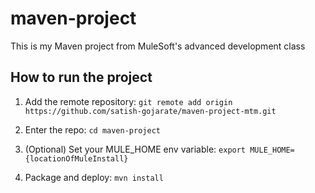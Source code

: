 
# maven-project

This is my Maven project from MuleSoft's advanced development class

## How to run the project

1. Add the remote repository: `git remote add origin https://github.com/satish-gojarate/maven-project-mtm.git`

1. Enter the repo: `cd maven-project`

1. (Optional) Set your MULE_HOME env variable: `export MULE_HOME={locationOfMuleInstall}`

1. Package and deploy: `mvn install`
